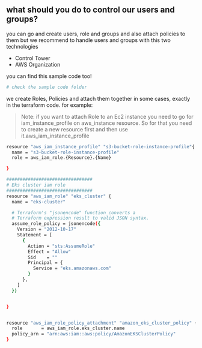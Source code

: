 ##  what should you do to control our users and groups?
you can go and create users, role and groups and also attach policies to them but we recommend to handle users and groups with this two technologies
 - Control Tower 
 - AWS Organization

you can find this sample code too!
```sh
# check the sample code folder
```

we create Roles, Policies and attach them together in some cases, exactly in the terraform code.
for example:

> Note: if you want to attach Role to an Ec2 instance you need to go for iam_instance_profile on aws_instance resource. So for that you need to create a new resource first and then use it.aws_iam_instance_profile
```sh
resource "aws_iam_instance_profile" "s3-bucket-role-instance-profile"{
  name = "s3-bucket-role-instance-profile"
  role = aws_iam_role.{Resource}.{Name}

}

```


```sh
################################
# Eks cluster iam role
################################
resource "aws_iam_role" "eks_cluster" {
  name = "eks-cluster"

  # Terraform's "jsonencode" function converts a
  # Terraform expression result to valid JSON syntax.
  assume_role_policy = jsonencode({
    Version = "2012-10-17"
    Statement = [
      {
        Action = "sts:AssumeRole"
        Effect = "Allow"
        Sid    = ""
        Principal = {
          Service = "eks.amazonaws.com"
        }
      },
    ]
  })


}


resource "aws_iam_role_policy_attachment" "amazon_eks_cluster_policy" {
  role       = aws_iam_role.eks_cluster.name
  policy_arn = "arn:aws:iam::aws:policy/AmazonEKSClusterPolicy"
}


```